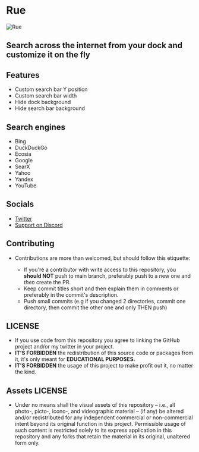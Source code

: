 # Rue

![Rue](https://i.imgur.com/wODRj2G.jpeg)

## Search across the internet from your dock and customize it on the fly

## Features

* Custom search bar Y position
* Custom search bar width
* Hide dock background
* Hide search bar background

## Search engines

* Bing
* DuckDuckGo
* Ecosia
* Google
* SearX
* Yahoo
* Yandex
* YouTube

## Socials

* [Twitter](https://twitter.com/Lukii120)
* [Support on Discord](https://discord.gg/pKekktctUK)

## Contributing

* Contributions are more than welcomed, but should follow this etiquette:

	* If you're a contributor with write access to this repository, you **should NOT** push to main branch, preferably push to a new one and *then* create the PR.
	* Keep commit titles short and then explain them in comments or preferably in the commit's description.
	* Push small commits (e.g if you changed 2 directories, commit one directory, then commit the other one and only THEN push)

## LICENSE

* If you use code from this repository you agree to linking the GitHub project and/or my twitter in your project.
* **IT'S FORBIDDEN** the redistribution of this source code or packages from it, it's only meant for **EDUCATIONAL PURPOSES.**
* **IT'S FORBIDDEN** the usage of this project to make profit out it, no matter the kind.

## Assets LICENSE

* Under no means shall the visual assets of this repository – i.e., all photo-, picto-, icono-, and videographic material – (if any) be altered and/or redistributed for any independent commercial or non-commercial intent beyond its original function in this project. Permissible usage of such content is restricted solely to its express application in this repository and any forks that retain the material in its original, unaltered form only.
